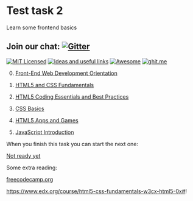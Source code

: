 # Test task 2
Learn some frontend basics

## Join our chat: [![Gitter](https://badges.gitter.im/Kottans/frontend.svg)](https://gitter.im/Kottans/frontend?utm_source=badge&utm_medium=badge&utm_campaign=pr-badge)

[![MIT Licensed](https://img.shields.io/badge/license-MIT-blue.svg)](https://github.com/Kottans/web/blob/master/LICENSE.md)
[![Ideas and useful links](https://img.shields.io/badge/google--doc-ideas-ff69b4.svg)](https://docs.google.com/spreadsheets/d/1bZJhYjK3VHOS2HmQb2Fs4aHfEBt8mp1F09j9nEEDaqE/edit#gid=818017811)
[![Awesome](https://cdn.rawgit.com/sindresorhus/awesome/d7305f38d29fed78fa85652e3a63e154dd8e8829/media/badge.svg)](https://github.com/sindresorhus/awesome)
[![ghit.me](https://ghit.me/badge.svg?repo=Kottans/frontend)](https://ghit.me/repo/Kottans/frontend)


0. [Front-End Web Development Orientation](https://www.edx.org/course/front-end-web-development-orientation-microsoft-dev237x-0)

1. [HTML5 and CSS Fundamentals](https://www.edx.org/course/html5-css-fundamentals-w3cx-html5-0x)

2. [HTML5 Coding Essentials and Best Practices](https://www.edx.org/course/html5-coding-essentials-w3cx-html5-1x-2)

3. [CSS Basics](https://www.edx.org/course/css-basics-w3cx-css-0x-0)

4. [HTML5 Apps and Games](https://www.edx.org/course/html5-apps-games-w3cx-html5-2x)

5. [JavaScript Introduction](https://www.edx.org/course/javascript-introduction-w3cx-js-0x-0)

When you finish this task you can start the next one:

[Not ready yet]()

Some extra reading:

[freecodecamp.org](https://www.freecodecamp.org)

https://www.edx.org/course/html5-css-fundamentals-w3cx-html5-0x#!
